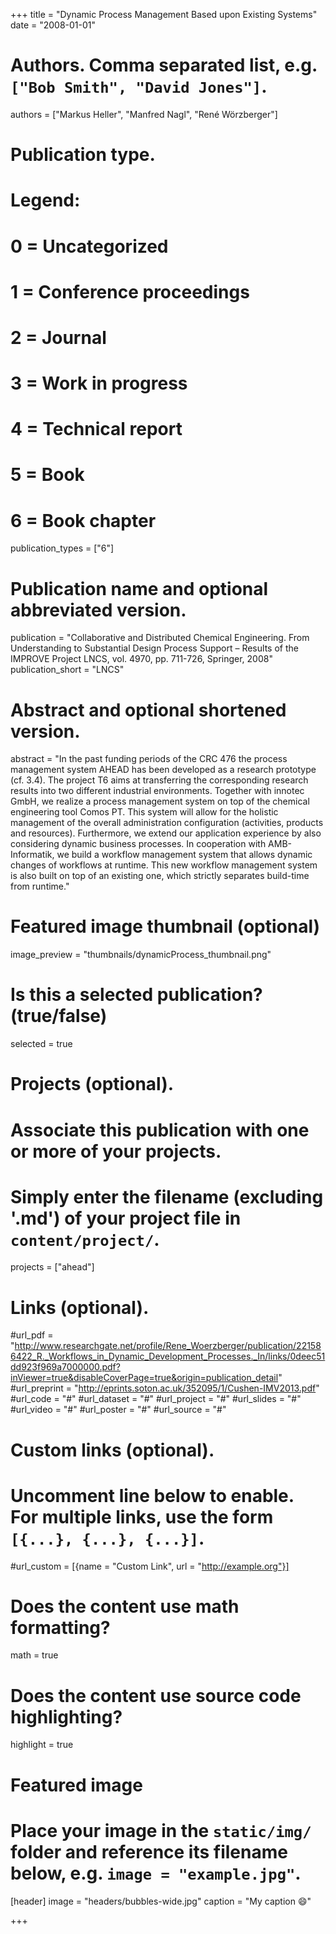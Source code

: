 +++
title = "Dynamic Process Management Based upon Existing Systems"
date = "2008-01-01"

# Authors. Comma separated list, e.g. `["Bob Smith", "David Jones"]`.
authors = ["Markus Heller", "Manfred Nagl", "René Wörzberger"]

# Publication type.
# Legend:
# 0 = Uncategorized
# 1 = Conference proceedings
# 2 = Journal
# 3 = Work in progress
# 4 = Technical report
# 5 = Book
# 6 = Book chapter
publication_types = ["6"]

# Publication name and optional abbreviated version.
publication = "Collaborative and Distributed Chemical Engineering. From Understanding to Substantial Design Process Support – Results of the IMPROVE Project LNCS, vol. 4970, pp. 711-726, Springer, 2008"
publication_short = "LNCS"

# Abstract and optional shortened version.
abstract = "In the past funding periods of the CRC 476 the process management system AHEAD has been developed as a research prototype (cf. 3.4). The project T6 aims at transferring the corresponding research results into two different industrial environments. Together with innotec GmbH, we realize a process management system on top of the chemical engineering tool Comos PT. This system will allow for the holistic management of the overall administration configuration (activities, products and resources). Furthermore, we extend our application experience by also considering dynamic business processes. In cooperation with AMB-Informatik, we build a workflow management system that allows dynamic changes of workflows at runtime. This new workflow management system is also built on top of an existing one, which strictly separates build-time from runtime."

# Featured image thumbnail (optional)
image_preview = "thumbnails/dynamicProcess_thumbnail.png"

# Is this a selected publication? (true/false)
selected = true

# Projects (optional).
#   Associate this publication with one or more of your projects.
#   Simply enter the filename (excluding '.md') of your project file in `content/project/`.
projects = ["ahead"]

# Links (optional).
#url_pdf = "http://www.researchgate.net/profile/Rene_Woerzberger/publication/221586422_R._Workflows_in_Dynamic_Development_Processes._In/links/0deec51dd923f969a7000000.pdf?inViewer=true&disableCoverPage=true&origin=publication_detail"
#url_preprint = "http://eprints.soton.ac.uk/352095/1/Cushen-IMV2013.pdf"
#url_code = "#"
#url_dataset = "#"
#url_project = "#"
#url_slides = "#"
#url_video = "#"
#url_poster = "#"
#url_source = "#"

# Custom links (optional).
#   Uncomment line below to enable. For multiple links, use the form `[{...}, {...}, {...}]`.
#url_custom = [{name = "Custom Link", url = "http://example.org"}]

# Does the content use math formatting?
math = true

# Does the content use source code highlighting?
highlight = true

# Featured image
# Place your image in the `static/img/` folder and reference its filename below, e.g. `image = "example.jpg"`.
[header]
image = "headers/bubbles-wide.jpg"
caption = "My caption :smile:"

+++
